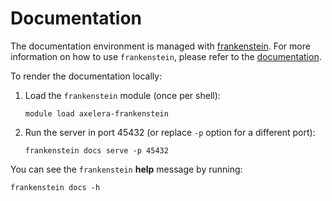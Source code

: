 # Documentation

The documentation environment is managed with [frankenstein](https://git.axelera.ai/tools/py/dev/frankenstein).
For more information on how to use `frankenstein`, please refer to the [documentation](https://doc.axelera.ai/tools/py/dev/frankenstein/latest/user_guide/start/).

To render the documentation locally:

1. Load the `frankenstein` module (once per shell):

    ```shell
    module load axelera-frankenstein
    ```

2. Run the server in port 45432 (or replace `-p` option for a different port):

    ```shell
    frankenstein docs serve -p 45432
    ```


You can see the `frankenstein` **help** message by running:

```
frankenstein docs -h
```
